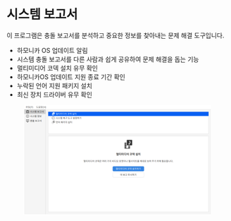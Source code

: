 # 시스템 보고서

이 프로그램은 충돌 보고서를 분석하고 중요한 정보를 찾아내는 문제 해결 도구입니다.

* 하모니카 OS 업데이트 알림&#x20;
* 시스템 충돌 보고서를 다른 사람과 쉽게 공유하여 문제 해결을 돕는 기능&#x20;
* 멀티미디어 코덱 설치 유무 확인&#x20;
* 하모니카OS 업데이트 지원 종료 기간 확인&#x20;
* 누락된 언어 지원 패키지 설치&#x20;
* 최신 장치 드라이버 유무 확인

<figure><img src="../../.gitbook/assets/시스템보고서1.png" alt=""><figcaption></figcaption></figure>
